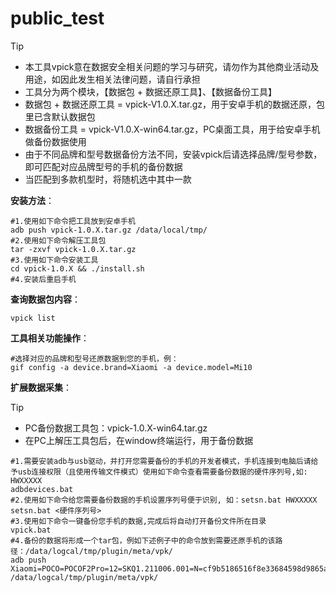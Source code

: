 # public_test

> [!TIP]
>
> - 本工具vpick意在数据安全相关问题的学习与研究，请勿作为其他商业活动及用途，如因此发生相关法律问题，请自行承担
> - 工具分为两个模块，【数据包 + 数据还原工具】、【数据备份工具】
> - 数据包 + 数据还原工具 = vpick-V1.0.X.tar.gz，用于安卓手机的数据还原，包里已含默认数据包
> - 数据备份工具 = vpick-V1.0.X-win64.tar.gz，PC桌面工具，用于给安卓手机做备份数据使用
> - 由于不同品牌和型号数据备份方法不同，安装vpick后请选择品牌/型号参数，即可匹配对应品牌型号的手机的备份数据
> - 当匹配到多款机型时，将随机选中其中一款

**安装方法**：

```
#1.使用如下命令把工具放到安卓手机
adb push vpick-1.0.X.tar.gz /data/local/tmp/
#2.使用如下命令解压工具包
tar -zxvf vpick-1.0.X.tar.gz
#3.使用如下命令安装工具
cd vpick-1.0.X && ./install.sh
#4.安装后重启手机
```

**查询数据包内容**：

```
vpick list
```

**工具相关功能操作**：

```
#选择对应的品牌和型号还原数据到您的手机，例：
gif config -a device.brand=Xiaomi -a device.model=Mi10
```

**扩展数据采集**：

> [!TIP]
>
> - PC备份数据工具包：vpick-1.0.X-win64.tar.gz
> - 在PC上解压工具包后，在window终端运行，用于备份数据

```
#1.需要安装adb与usb驱动，并打开您需要备份的手机的开发者模式，手机连接到电脑后请给予usb连接权限（且使用传输文件模式）使用如下命令查看需要备份数据的硬件序列号,如: HWXXXXX
adbdevices.bat
#2.使用如下命令给您需要备份数据的手机设置序列号便于识别, 如：setsn.bat HWXXXXX
setsn.bat <硬件序列号>
#3.使用如下命令一键备份您手机的数据,完成后将自动打开备份文件所在目录
vpick.bat
#4.备份的数据将形成一个tar包，例如下述例子中的命令放到需要还原手机的该路径：/data/logcal/tmp/plugin/meta/vpk/
adb push Xiaomi=POCO=POCOF2Pro=12=SKQ1.211006.001=N=cf9b5186516f8e33684598d9865a73d.tar.gz /data/logcal/tmp/plugin/meta/vpk/
```
